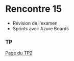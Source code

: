 # Rencontre 15

- Révision de l'examen
- Sprints avec Azure Boards

### TP

[Page du TP2](/tps/tp2)
